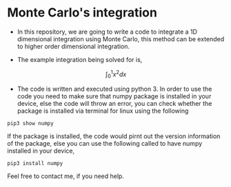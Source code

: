 # Monte Carlo's integration

- In this repository, we are going to write a code to integrate a 1D dimensional integration using Monte Carlo, this method can be extended to higher order dimensional integration. 



- The example integration being solved for is, 

$$\int_0^1 x^2 dx$$

- The code is written and executed using python 3. In order to use the code you need to make sure that numpy package is installed in your device, else the code will throw an error, you can check whether the package is installed via terminal for linux using the following 
```
pip3 show numpy
```
If the package is installed, the code would pirnt out the version information of the package, else you can use the following called to have numpy installed in your device,
```
pip3 install numpy
```


Feel free to contact me, if you need help. 

